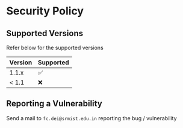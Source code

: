 # Security Policy

## Supported Versions

Refer below for the supported versions

| Version | Supported          |
| ------- | ------------------ |
| 1.1.x   | :white_check_mark: |
| < 1.1   | :x:                |

## Reporting a Vulnerability

Send a mail to `fc.dei@srmist.edu.in` reporting the bug / vulnerability
